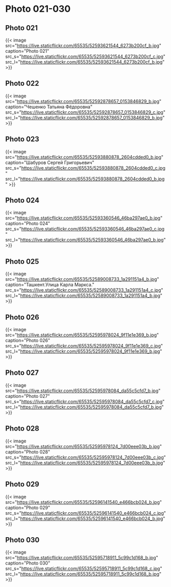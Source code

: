 # Photo 021-030


<!--more-->

## Photo 021

{{< image src="https://live.staticflickr.com/65535/52593621544_6273b200cf_b.jpg" caption="Photo 021" src_s="https://live.staticflickr.com/65535/52593621544_6273b200cf_c.jpg" src_l="https://live.staticflickr.com/65535/52593621544_6273b200cf_b.jpg" >}}

## Photo 022

{{< image src="https://live.staticflickr.com/65535/52592878657_0153846829_b.jpg" caption="Чешенко Татьяна Фёдоровна" src_s="https://live.staticflickr.com/65535/52592878657_0153846829_c.jpg" src_l="https://live.staticflickr.com/65535/52592878657_0153846829_b.jpg" >}}

## Photo 023

{{< image src="https://live.staticflickr.com/65535/52593880878_2604cdded0_b.jpg" caption="Шабуров Сергей Григорьевич" src_s="https://live.staticflickr.com/65535/52593880878_2604cdded0_c.jpg" src_l="https://live.staticflickr.com/65535/52593880878_2604cdded0_b.jpg" >}}

## Photo 024

{{< image src="https://live.staticflickr.com/65535/52593360546_46ba297ae0_b.jpg" caption="Photo 024" src_s="https://live.staticflickr.com/65535/52593360546_46ba297ae0_c.jpg" src_l="https://live.staticflickr.com/65535/52593360546_46ba297ae0_b.jpg" >}}

## Photo 025

{{< image src="https://live.staticflickr.com/65535/52589008733_1a291151a4_b.jpg" caption="Ташкент.Улица Карла Маркса." src_s="https://live.staticflickr.com/65535/52589008733_1a291151a4_c.jpg" src_l="https://live.staticflickr.com/65535/52589008733_1a291151a4_b.jpg" >}}

## Photo 026

{{< image src="https://live.staticflickr.com/65535/52595978024_9f11e1e369_b.jpg" caption="Photo 026" src_s="https://live.staticflickr.com/65535/52595978024_9f11e1e369_c.jpg" src_l="https://live.staticflickr.com/65535/52595978024_9f11e1e369_b.jpg" >}}

## Photo 027

{{< image src="https://live.staticflickr.com/65535/52595978084_da55c5cfd7_b.jpg" caption="Photo 027" src_s="https://live.staticflickr.com/65535/52595978084_da55c5cfd7_c.jpg" src_l="https://live.staticflickr.com/65535/52595978084_da55c5cfd7_b.jpg" >}}

## Photo 028

{{< image src="https://live.staticflickr.com/65535/52595978124_7d00eee03b_b.jpg" caption="Photo 028" src_s="https://live.staticflickr.com/65535/52595978124_7d00eee03b_c.jpg" src_l="https://live.staticflickr.com/65535/52595978124_7d00eee03b_b.jpg" >}}

## Photo 029

{{< image src="https://live.staticflickr.com/65535/52596141540_e466bcb024_b.jpg" caption="Photo 029" src_s="https://live.staticflickr.com/65535/52596141540_e466bcb024_c.jpg" src_l="https://live.staticflickr.com/65535/52596141540_e466bcb024_b.jpg" >}}

## Photo 030

{{< image src="https://live.staticflickr.com/65535/52595718911_5c99c1d168_b.jpg" caption="Photo 030" src_s="https://live.staticflickr.com/65535/52595718911_5c99c1d168_c.jpg" src_l="https://live.staticflickr.com/65535/52595718911_5c99c1d168_b.jpg" >}}


